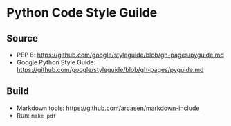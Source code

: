 # Python Code Style Guilde

## Source

- PEP 8: https://github.com/google/styleguide/blob/gh-pages/pyguide.md
- Google Python Style Guide: https://github.com/google/styleguide/blob/gh-pages/pyguide.md

## Build 

- Markdown tools: https://github.com/arcasen/markdown-include
- Run: `make pdf`